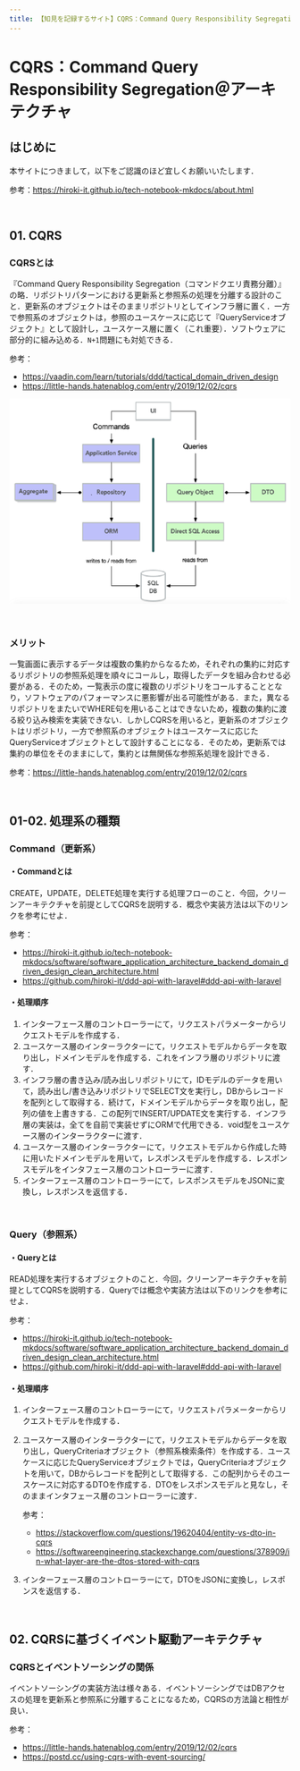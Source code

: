 ```yaml
---
title: 【知見を記録するサイト】CQRS：Command Query Responsibility Segregation＠アーキテクチャ
---
```


# CQRS：Command Query Responsibility Segregation＠アーキテクチャ

## はじめに

本サイトにつきまして，以下をご認識のほど宜しくお願いいたします．

参考：https://hiroki-it.github.io/tech-notebook-mkdocs/about.html

<br>

## 01. CQRS

### CQRSとは

『Command Query Responsibility Segregation（コマンドクエリ責務分離）』の略．リポジトリパターンにおける更新系と参照系の処理を分離する設計のこと．更新系のオブジェクトはそのままリポジトリとしてインフラ層に置く．一方で参照系のオブジェクトは，参照のユースケースに応じて『QueryServiceオブジェクト』として設計し，ユースケース層に置く（これ重要）．ソフトウェアに部分的に組み込める．```N+1```問題にも対処できる．

参考：

- https://vaadin.com/learn/tutorials/ddd/tactical_domain_driven_design
- https://little-hands.hatenablog.com/entry/2019/12/02/cqrs

![cqrs](https://raw.githubusercontent.com/hiroki-it/tech-notebook/master/images/cqrs.png)

<br>

### メリット

一覧画面に表示するデータは複数の集約からなるため，それぞれの集約に対応するリポジトリの参照系処理を順々にコールし，取得したデータを組み合わせる必要がある．そのため，一覧表示の度に複数のリポジトリをコールすることとなり，ソフトウェアのパフォーマンスに悪影響が出る可能性がある．また，異なるリポジトリをまたいでWHERE句を用いることはできないため，複数の集約に渡る絞り込み検索を実装できない．しかしCQRSを用いると，更新系のオブジェクトはリポジトリ，一方で参照系のオブジェクトはユースケースに応じたQueryServiceオブジェクトとして設計することになる．そのため，更新系では集約の単位をそのままにして，集約とは無関係な参照系処理を設計できる．

参考：https://little-hands.hatenablog.com/entry/2019/12/02/cqrs

<br>

## 01-02. 処理系の種類

### Command（更新系）

#### ・Commandとは

CREATE，UPDATE，DELETE処理を実行する処理フローのこと．今回，クリーンアーキテクチャを前提としてCQRSを説明する．概念や実装方法は以下のリンクを参考にせよ．

参考：

- https://hiroki-it.github.io/tech-notebook-mkdocs/software/software_application_architecture_backend_domain_driven_design_clean_architecture.html
- https://github.com/hiroki-it/ddd-api-with-laravel#ddd-api-with-laravel

#### ・処理順序

1. インターフェース層のコントローラーにて，リクエストパラメーターからリクエストモデルを作成する．
2. ユースケース層のインターラクターにて，リクエストモデルからデータを取り出し，ドメインモデルを作成する．これをインフラ層のリポジトリに渡す．
3. インフラ層の書き込み/読み出しリポジトリにて，IDモデルのデータを用いて，読み出し/書き込みリポジトリでSELECT文を実行し，DBからレコードを配列として取得する．続けて，ドメインモデルからデータを取り出し，配列の値を上書きする．この配列でINSERT/UPDATE文を実行する．インフラ層の実装は，全てを自前で実装せずにORMで代用できる．void型をユースケース層のインターラクターに渡す．
4. ユースケース層のインターラクターにて，リクエストモデルから作成した時に用いたドメインモデルを用いて，レスポンスモデルを作成する．レスポンスモデルをインタフェース層のコントローラーに渡す．
5. インターフェース層のコントローラーにて，レスポンスモデルをJSONに変換し，レスポンスを返信する．

<br>

### Query（参照系）

#### ・Queryとは

READ処理を実行するオブジェクトのこと．今回，クリーンアーキテクチャを前提としてCQRSを説明する．Queryでは概念や実装方法は以下のリンクを参考にせよ．

参考：

- https://hiroki-it.github.io/tech-notebook-mkdocs/software/software_application_architecture_backend_domain_driven_design_clean_architecture.html
- https://github.com/hiroki-it/ddd-api-with-laravel#ddd-api-with-laravel

#### ・処理順序

1. インターフェース層のコントローラーにて，リクエストパラメーターからリクエストモデルを作成する．

2. ユースケース層のインターラクターにて，リクエストモデルからデータを取り出し，QueryCriteriaオブジェクト（参照系検索条件）を作成する．ユースケースに応じたQueryServiceオブジェクトでは，QueryCriteriaオブジェクトを用いて，DBからレコードを配列として取得する．この配列からそのユースケースに対応するDTOを作成する．DTOをレスポンスモデルと見なし，そのままインタフェース層のコントローラーに渡す．

   参考：

   - https://stackoverflow.com/questions/19620404/entity-vs-dto-in-cqrs
   - https://softwareengineering.stackexchange.com/questions/378909/in-what-layer-are-the-dtos-stored-with-cqrs

3. インターフェース層のコントローラーにて，DTOをJSONに変換し，レスポンスを返信する．

<br>

## 02. CQRSに基づくイベント駆動アーキテクチャ

### CQRSとイベントソーシングの関係

イベントソーシングの実装方法は様々ある．イベントソーシングではDBアクセスの処理を更新系と参照系に分離することになるため，CQRSの方法論と相性が良い．

参考：

- https://little-hands.hatenablog.com/entry/2019/12/02/cqrs
- https://postd.cc/using-cqrs-with-event-sourcing/
